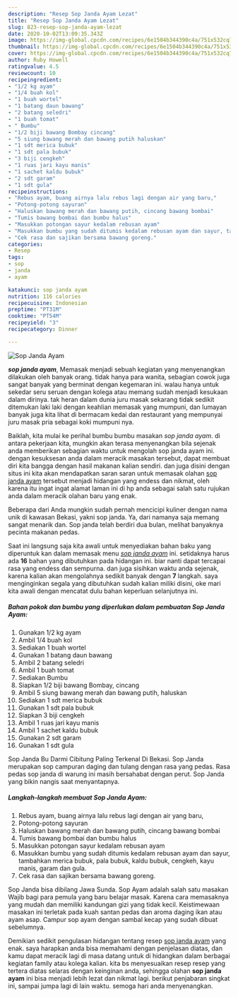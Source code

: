 ```yaml
---
description: "Resep Sop Janda Ayam Lezat"
title: "Resep Sop Janda Ayam Lezat"
slug: 823-resep-sop-janda-ayam-lezat
date: 2020-10-02T13:09:35.343Z
image: https://img-global.cpcdn.com/recipes/6e1504b344390c4a/751x532cq70/sop-janda-ayam-foto-resep-utama.jpg
thumbnail: https://img-global.cpcdn.com/recipes/6e1504b344390c4a/751x532cq70/sop-janda-ayam-foto-resep-utama.jpg
cover: https://img-global.cpcdn.com/recipes/6e1504b344390c4a/751x532cq70/sop-janda-ayam-foto-resep-utama.jpg
author: Ruby Howell
ratingvalue: 4.5
reviewcount: 10
recipeingredient:
- "1/2 kg ayam"
- "1/4 buah kol"
- "1 buah wortel"
- "1 batang daun bawang"
- "2 batang seledri"
- "1 buah tomat"
- " Bumbu"
- "1/2 biji bawang Bombay cincang"
- "5 siung bawang merah dan bawang putih haluskan"
- "1 sdt merica bubuk"
- "1 sdt pala bubuk"
- "3 biji cengkeh"
- "1 ruas jari kayu manis"
- "1 sachet kaldu bubuk"
- "2 sdt garam"
- "1 sdt gula"
recipeinstructions:
- "Rebus ayam, buang airnya lalu rebus lagi dengan air yang baru,"
- "Potong-potong sayuran"
- "Haluskan bawang merah dan bawang putih, cincang bawang bombai"
- "Tumis bawang bombai dan bumbu halus"
- "Masukkan potongan sayur kedalam rebusan ayam"
- "Masukkan bumbu yang sudah ditumis kedalam rebusan ayam dan sayur, tambahkan merica bubuk, pala bubuk, kaldu bubuk, cengkeh, kayu manis, garam dan gula."
- "Cek rasa dan sajikan bersama bawang goreng."
categories:
- Resep
tags:
- sop
- janda
- ayam

katakunci: sop janda ayam 
nutrition: 116 calories
recipecuisine: Indonesian
preptime: "PT31M"
cooktime: "PT54M"
recipeyield: "3"
recipecategory: Dinner

---
```



![Sop Janda Ayam](https://img-global.cpcdn.com/recipes/6e1504b344390c4a/751x532cq70/sop-janda-ayam-foto-resep-utama.jpg)

<b><i>sop janda ayam</i></b>, Memasak menjadi sebuah kegiatan yang menyenangkan dilakukan oleh banyak orang. tidak hanya para wanita, sebagian cowok juga sangat banyak yang berminat dengan kegemaran ini. walau hanya untuk sekedar seru seruan dengan kolega atau memang sudah menjadi kesukaan dalam dirinya. tak heran dalam dunia juru masak sekarang tidak sedikit ditemukan laki laki dengan keahlian memasak yang mumpuni, dan lumayan banyak juga kita lihat di bermacam kedai dan restaurant yang mempunyai juru masak pria sebagai koki mumpuni nya.

Baiklah, kita mulai ke perihal bumbu bumbu masakan <i>sop janda ayam</i>. di antara pekerjaan kita, mungkin akan terasa menyenangkan bila sejenak anda memberikan sebagian waktu untuk mengolah sop janda ayam ini. dengan kesuksesan anda dalam meracik masakan tersebut, dapat membuat diri kita bangga dengan hasil makanan kalian sendiri. dan juga disini dengan situs ini kita akan mendapatkan saran saran untuk memasak olahan <u>sop janda ayam</u> tersebut menjadi hidangan yang endess dan nikmat, oleh karena itu ingat ingat alamat laman ini di hp anda sebagai salah satu rujukan anda dalam meracik olahan baru yang enak.

Beberapa dari Anda mungkin sudah pernah mencicipi kuliner dengan nama unik di kawasan Bekasi, yakni sop janda. Ya, dari namanya saja memang sangat menarik dan. Sop janda telah berdiri dua bulan, melihat banyaknya pecinta makanan pedas.


Saat ini langsung saja kita awali untuk menyediakan bahan baku yang diperuntuk kan dalam memasak menu <u><i>sop janda ayam</i></u> ini. setidaknya harus ada <b>16</b> bahan yang dibutuhkan pada hidangan ini. biar nanti dapat tercapai rasa yang endess dan sempurna. dan juga sisihkan waktu anda sejenak, karena kalian akan mengolahnya sedikit banyak dengan <b>7</b> langkah. saya menginginkan segala yang dibutuhkan sudah kalian miliki disini, oke mari kita awali dengan mencatat dulu bahan keperluan selanjutnya ini.

<!--inarticleads1-->

##### Bahan pokok dan bumbu yang diperlukan dalam pembuatan Sop Janda Ayam:

1. Gunakan 1/2 kg ayam
1. Ambil 1/4 buah kol
1. Sediakan 1 buah wortel
1. Gunakan 1 batang daun bawang
1. Ambil 2 batang seledri
1. Ambil 1 buah tomat
1. Sediakan  Bumbu
1. Siapkan 1/2 biji bawang Bombay, cincang
1. Ambil 5 siung bawang merah dan bawang putih, haluskan
1. Sediakan 1 sdt merica bubuk
1. Gunakan 1 sdt pala bubuk
1. Siapkan 3 biji cengkeh
1. Ambil 1 ruas jari kayu manis
1. Ambil 1 sachet kaldu bubuk
1. Gunakan 2 sdt garam
1. Gunakan 1 sdt gula


Sop Janda Bu Darmi Cibitung Paling Terkenal Di Bekasi. Sop Janda merupakan sop campuran daging dan tulang dengan rasa yang pedas. Rasa pedas sop janda di warung ini masih bersahabat dengan perut. Sop Janda yang bikin nangis saat menyantapnya. 

<!--inarticleads2-->

##### Langkah-langkah membuat Sop Janda Ayam:

1. Rebus ayam, buang airnya lalu rebus lagi dengan air yang baru,
1. Potong-potong sayuran
1. Haluskan bawang merah dan bawang putih, cincang bawang bombai
1. Tumis bawang bombai dan bumbu halus
1. Masukkan potongan sayur kedalam rebusan ayam
1. Masukkan bumbu yang sudah ditumis kedalam rebusan ayam dan sayur, tambahkan merica bubuk, pala bubuk, kaldu bubuk, cengkeh, kayu manis, garam dan gula.
1. Cek rasa dan sajikan bersama bawang goreng.


Sop Janda bisa dibilang Jawa Sunda. Sop Ayam adalah salah satu masakan Wajib bagi para pemula yang baru belajar masak. Karena cara memasaknya yang mudah dan memiliki kandungan gizi yang tidak kecil. Keistimewaan masakan ini terletak pada kuah santan pedas dan aroma daging ikan atau ayam asap. Campur sop ayam dengan sambal kecap yang sudah dibuat sebelumnya. 

Demikian sedikit pengulasan hidangan tentang resep <u>sop janda ayam</u> yang enak. saya harapkan anda bisa memahami dengan penjelasan diatas, dan kamu dapat meracik lagi di masa datang untuk di hidangkan dalam berbagai kegiatan family atau kolega kalian. kita bs menyesuaikan resep resep yang tertera diatas selaras dengan keinginan anda, sehingga olahan <b>sop janda ayam</b> ini bisa menjadi lebih lezat dan nikmat lagi. berikut penjabaran singkat ini, sampai jumpa lagi di lain waktu. semoga hari anda menyenangkan.
